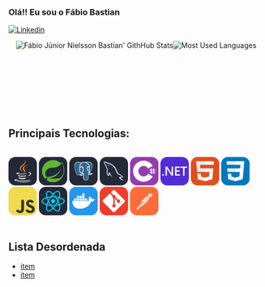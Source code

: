 ### Olá!! Eu sou o Fábio Bastian

[![Linkedin](https://img.shields.io/badge/LinkedIn-0077B5?style=for-the-badge&logo=linkedin&logoColor=white)](https://www.linkedin.com/in/f%C3%A1bio-bastian-05a863169/)

<div style="display: flex; justify-content: center;">
  <img style="height: 10em;" src="https://github-readme-stats.vercel.app/api?username=FabioBastian&show_icons=true&theme=dracula" alt="Fábio Júnior Nielsson Bastian' GithHub Stats">
  <img style="height: 10em;" src="https://github-readme-stats.vercel.app/api/top-langs?username=FabioBastian&layout=donut&theme=dracula" alt="Most Used Languages">
</div>

## Principais Tecnologias:

<div style="display: inline_block;"><br>
  <img style="width: 4em;" src="https://github.com/tandpfun/skill-icons/raw/main/icons/Java-Dark.svg" alt="Java">
  <img style="width: 4em;" src="https://github.com/tandpfun/skill-icons/raw/main/icons/Spring-Dark.svg" alt="Spring">
  <img style="width: 4em;" src="https://github.com/tandpfun/skill-icons/raw/main/icons/PostgreSQL-Dark.svg" alt="Postgres">
  <img style="width: 4em;" src="https://github.com/tandpfun/skill-icons/raw/main/icons/MySQL-Dark.svg" alt="MySql">
  <img style="width: 4em;" src="https://github.com/tandpfun/skill-icons/raw/main/icons/CS.svg" alt="CS">
  <img style="width: 4em;" src="https://github.com/tandpfun/skill-icons/raw/main/icons/DotNet.svg" alt="DotNet">
  <img style="width: 4em;" src="https://github.com/tandpfun/skill-icons/raw/main/icons/HTML.svg" alt="HTML">
  <img style="width: 4em;" src="https://github.com/tandpfun/skill-icons/raw/main/icons/CSS.svg" alt="CSS">
  <img style="width: 4em;" src="https://github.com/tandpfun/skill-icons/raw/main/icons/JavaScript.svg" alt="JavaScript">
  <img style="width: 4em;" src="https://github.com/tandpfun/skill-icons/raw/main/icons/React-Dark.svg" alt="React">
  <img style="width: 4em;" src="https://github.com/tandpfun/skill-icons/raw/main/icons/Docker.svg" alt="Docker">
  <img style="width: 4em;" src="https://github.com/tandpfun/skill-icons/raw/main/icons/Git.svg" alt="Git">
  <img style="width: 4em;" src="https://github.com/tandpfun/skill-icons/raw/main/icons/Postman.svg" alt="Postman">
</div><br>

## Lista Desordenada

- [item](https://link.com)
- [item](https://link.com)
